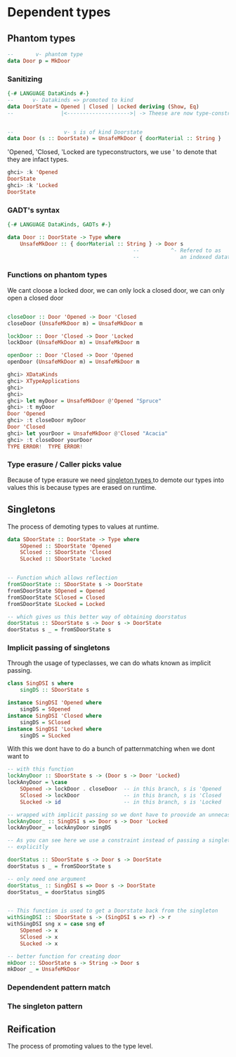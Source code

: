 # Dependent types 

## Phantom types

```haskell
--       v- phantom type
data Door p = MkDoor
```

### Sanitizing

```haskell
{-# LANGUAGE DataKinds #-}
--      v- Datakinds => promoted to kind
data DoorState = Opened | Closed | Locked deriving (Show, Eq)
--               |<-------------------->| -> Theese are now type-constructors


--                v- s is of kind Doorstate 
data Door (s :: DoorState) = UnsafeMkDoor { doorMaterial :: String }

```

'Opened, 'Closed, 'Locked are typeconstructors, we use ' to denote that they are infact types.

```haskell
ghci> :k 'Opened
DoorState
ghci> :k 'Locked
DoorState

```
### GADT's syntax
```haskell
{-# LANGUAGE DataKinds, GADTs #-}

data Door :: DoorState -> Type where
    UnsafeMkDoor :: { doorMaterial :: String } -> Door s
                                        --          ^- Refered to as 
                                        --             an indexed datatype

```

### Functions on phantom types

We cant cloose a locked door, we can only lock a closed door, we can only 
open a closed door

```haskell 

closeDoor :: Door 'Opened -> Door 'Closed
closeDoor (UnsafeMkDoor m) = UnsafeMkDoor m

lockDoor :: Door 'Closed -> Door 'Locked
lockDoor (UnsafeMkDoor m) = UnsafeMkDoor m

openDoor :: Door 'Closed -> Door 'Opened
openDoor (UnsafeMkDoor m) = UnsafeMkDoor m


```

```haskell
ghci> XDataKinds
ghci> XTypeApplications
ghci> 
ghci> 
ghci> let myDoor = UnsafeMkDoor @'Opened "Spruce"
ghci> :t myDoor
Door 'Opened
ghci> :t closeDoor myDoor
Door 'Closed
ghci> let yourDoor = UnsafeMkDoor @'Closed "Acacia"
ghci> :t closeDoor yourDoor
TYPE ERROR!  TYPE ERROR!
```

### Type erasure / Caller picks value

Because of type erasure we need <ins >singleton types </ins> to demote our types into values
this is because types are erased on runtime. 

## Singletons
The process of demoting types to values at runtime. 

```haskell 
data SDoorState :: DoorState -> Type where
    SOpened :: SDoorState 'Opened
    SClosed :: SDoorState 'Closed
    SLocked :: SDoorState 'Locked


-- Function which allows reflection
fromSDoorState :: SDoorState s -> DoorState
fromSDoorState SOpened = Opened
fromSDoorState SClosed = Closed
fromSDoorState SLocked = Locked

-- which gives us this better way of obtaining doorstatus
doorStatus :: SDoorState s -> Door s -> DoorState
doorStatus s _ = fromSDoorState s
```



### Implicit passing of singletons

Through the usage of typeclasses, we can do whats known as implicit passing.

```haskell
class SingDSI s where
    singDS :: SDoorState s

instance SingDSI 'Opened where
    singDS = SOpened
instance SingDSI 'Closed where
    singDS = SClosed
instance SingDSI 'Locked where
    singDS = SLocked
```

With this we dont have to do a bunch of patternmatching when we dont want to


```haskell 
-- with this function
lockAnyDoor :: SDoorState s -> (Door s -> Door 'Locked)
lockAnyDoor = \case
    SOpened -> lockDoor . closeDoor  -- in this branch, s is 'Opened
    SClosed -> lockDoor              -- in this branch, s is 'Closed
    SLocked -> id                    -- in this branch, s is 'Locked

-- wrapped with implicit passing so we dont have to proovide an unnecassary arg    
lockAnyDoor_ :: SingDSI s => Door s -> Door 'Locked
lockAnyDoor_ = lockAnyDoor singDS

-- As you can see here we use a constraint instead of passing a singleton
-- explicitly

doorStatus :: SDoorState s -> Door s -> DoorState
doorStatus s _ = fromSDoorState s

-- only need one argument
doorStatus_ :: SingDSI s => Door s -> DoorState
doorStatus_ = doorStatus singDS


-- This function is used to get a Doorstate back from the singleton
withSingDSI :: SDoorState s -> (SingDSI s => r) -> r
withSingDSI sng x = case sng of
    SOpened -> x
    SClosed -> x
    SLocked -> x

-- better function for creating door
mkDoor :: SDoorState s -> String -> Door s
mkDoor _ = UnsafeMkDoor
```

### Dependendent pattern match


### The singleton pattern


## Reification
The process of promoting values to the type level.